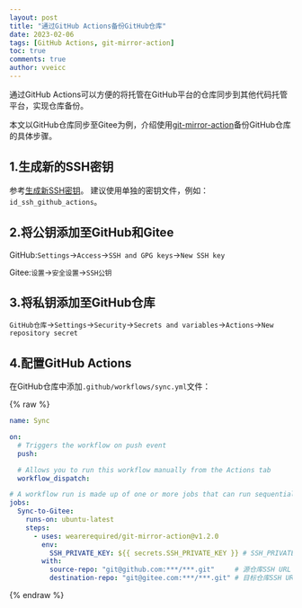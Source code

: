 ```yaml
---
layout: post
title: "通过GitHub Actions备份GitHub仓库"
date: 2023-02-06
tags: [GitHub Actions, git-mirror-action]
toc: true
comments: true
author: vveicc
---
```


通过GitHub Actions可以方便的将托管在GitHub平台的仓库同步到其他代码托管平台，实现仓库备份。

本文以GitHub仓库同步至Gitee为例，介绍使用[git-mirror-action](https://github.com/wearerequired/git-mirror-action)备份GitHub仓库的具体步骤。

<!-- more -->

## 1.生成新的SSH密钥

参考[生成新SSH密钥](https://docs.github.com/zh/authentication/connecting-to-github-with-ssh/generating-a-new-ssh-key-and-adding-it-to-the-ssh-agent#%E7%94%9F%E6%88%90%E6%96%B0-ssh-%E5%AF%86%E9%92%A5)。
建议使用单独的密钥文件，例如：`id_ssh_github_actions`。

## 2.将公钥添加至GitHub和Gitee

GitHub:`Settings`->`Access`->`SSH and GPG keys`->`New SSH key`

Gitee:`设置`->`安全设置`->`SSH公钥`

## 3.将私钥添加至GitHub仓库

`GitHub仓库`->`Settings`->`Security`->`Secrets and variables`->`Actions`->`New repository secret`

## 4.配置GitHub Actions

在GitHub仓库中添加`.github/workflows/sync.yml`文件：

{% raw %}
```yaml
name: Sync

on:
  # Triggers the workflow on push event
  push:

  # Allows you to run this workflow manually from the Actions tab
  workflow_dispatch:

# A workflow run is made up of one or more jobs that can run sequentially or in parallel
jobs:
  Sync-to-Gitee:
    runs-on: ubuntu-latest
    steps:
      - uses: wearerequired/git-mirror-action@v1.2.0
        env:
          SSH_PRIVATE_KEY: ${{ secrets.SSH_PRIVATE_KEY }} # SSH_PRIVATE_KEY是将私钥添加至GitHub仓库时设置的名称
        with:
          source-repo: "git@github.com:***/***.git"     # 源仓库SSH URL
          destination-repo: "git@gitee.com:***/***.git" # 目标仓库SSH URL
```
{% endraw %}
